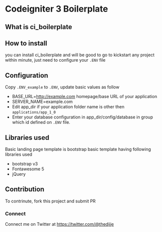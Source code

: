 # Codeigniter 3 Boilerplate

## What is ci_boilerplate


## How to install

you can install ci_boilerplate and will be good to go to kickstart any project within minute, just need to configure your `.ENV` file

## Configuration

Copy `.ENV_example` to `.ENV`, update basic values as follow

* BASE_URL=http://example.com homepage/base URL of your application
* SERVER_NAME=example.com
* Edit app_dir if your application folder name is other then `applications/app_1_0`
* Enter your database configuration in app_dir/config/database in group which id defined on `.ENV` file.

## Libraries used
Basic landing page template is bootstrap basic template having following libraries used
* bootstrap v3
* Fontawesome 5
* jQuery

## Contribution
To contrinute, fork this project and submit PR

### Connect
Connect me on Twitter at https://twitter.com/@thedijje